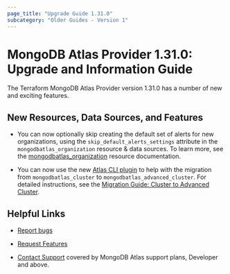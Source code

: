 ```yaml
---
page_title: "Upgrade Guide 1.31.0"
subcategory: "Older Guides - Version 1"
---
```


# MongoDB Atlas Provider 1.31.0: Upgrade and Information Guide

The Terraform MongoDB Atlas Provider version 1.31.0 has a number of new and exciting features.

## New Resources, Data Sources, and Features

- You can now optionally skip creating the default set of alerts for new organizations, using the `skip_default_alerts_settings` attribute  in the `mongodbatlas_organization` resource & data sources. To learn more, see the [mongodbatlas_organization](https://registry.terraform.io/providers/mongodb/mongodbatlas/latest/docs/resources/organization) resource documentation.

- You can now use the new [Atlas CLI plugin](https://github.com/mongodb-labs/atlas-cli-plugin-terraform) to help with the migration from `mongodbatlas_cluster` to `mongodbatlas_advanced_cluster`. For detailed instructions, see the [Migration Guide: Cluster to Advanced Cluster](cluster-to-advanced-cluster-migration-guide).

## Helpful Links

* [Report bugs](https://github.com/mongodb/terraform-provider-mongodbatlas/issues)

* [Request Features](https://feedback.mongodb.com/forums/924145-atlas?category_id=370723)

* [Contact Support](https://docs.atlas.mongodb.com/support/) covered by MongoDB Atlas support plans, Developer and above.
